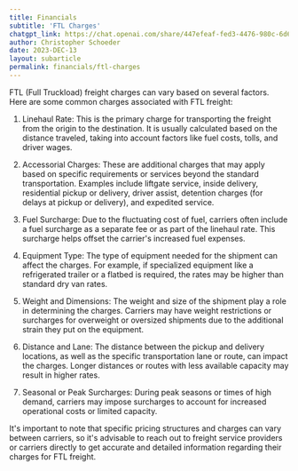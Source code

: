 ```yaml
---
title: Financials
subtitle: 'FTL Charges'
chatgpt_link: https://chat.openai.com/share/447efeaf-fed3-4476-980c-6d6cfadafc3d
author: Christopher Schoeder
date: 2023-DEC-13
layout: subarticle
permalink: financials/ftl-charges
---
```


FTL (Full Truckload) freight charges can vary based on several factors. Here are some common charges associated with FTL freight:

1. Linehaul Rate: This is the primary charge for transporting the freight from the origin to the destination. It is usually calculated based on the distance traveled, taking into account factors like fuel costs, tolls, and driver wages.

2. Accessorial Charges: These are additional charges that may apply based on specific requirements or services beyond the standard transportation. Examples include liftgate service, inside delivery, residential pickup or delivery, driver assist, detention charges (for delays at pickup or delivery), and expedited service.

3. Fuel Surcharge: Due to the fluctuating cost of fuel, carriers often include a fuel surcharge as a separate fee or as part of the linehaul rate. This surcharge helps offset the carrier's increased fuel expenses.

4. Equipment Type: The type of equipment needed for the shipment can affect the charges. For example, if specialized equipment like a refrigerated trailer or a flatbed is required, the rates may be higher than standard dry van rates.

5. Weight and Dimensions: The weight and size of the shipment play a role in determining the charges. Carriers may have weight restrictions or surcharges for overweight or oversized shipments due to the additional strain they put on the equipment.

6. Distance and Lane: The distance between the pickup and delivery locations, as well as the specific transportation lane or route, can impact the charges. Longer distances or routes with less available capacity may result in higher rates.

7. Seasonal or Peak Surcharges: During peak seasons or times of high demand, carriers may impose surcharges to account for increased operational costs or limited capacity.

It's important to note that specific pricing structures and charges can vary between carriers, so it's advisable to reach out to freight service providers or carriers directly to get accurate and detailed information regarding their charges for FTL freight.

